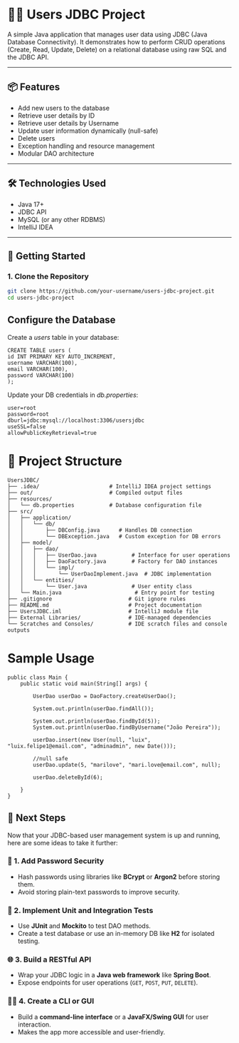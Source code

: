 # 🧑‍💻 Users JDBC Project

A simple Java application that manages user data using JDBC (Java Database Connectivity). It demonstrates how to perform CRUD operations (Create, Read, Update, Delete) on a relational database using raw SQL and the JDBC API.

---

## 📦 Features

- Add new users to the database
- Retrieve user details by ID
- Retrieve user details by Username
- Update user information dynamically (null-safe)
- Delete users
- Exception handling and resource management
- Modular DAO architecture

---

## 🛠️ Technologies Used

- Java 17+
- JDBC API
- MySQL (or any other RDBMS)
- IntelliJ IDEA

---

## 🚀 Getting Started

### 1. Clone the Repository

```bash
git clone https://github.com/your-username/users-jdbc-project.git
cd users-jdbc-project
```

## Configure the Database 

Create a *users* table in your database:
```
CREATE TABLE users (
id INT PRIMARY KEY AUTO_INCREMENT,
username VARCHAR(100),
email VARCHAR(100),
password VARCHAR(100)
);
```

Update your DB credentials in *db.properties*:

```
user=root
password=root
dburl=jdbc:mysql://localhost:3306/usersjdbc
useSSL=false
allowPublicKeyRetrieval=true
```

# 📂 Project Structure

```
UsersJDBC/
├── .idea/                      # IntelliJ IDEA project settings
├── out/                        # Compiled output files
├── resources/
│   └── db.properties           # Database configuration file
├── src/
│   ├── application/
│   │   └── db/
│   │       ├── DBConfig.java      # Handles DB connection
│   │       └── DBException.java   # Custom exception for DB errors
│   ├── model/
│   │   ├── dao/
│   │   │   ├── UserDao.java           # Interface for user operations
│   │   │   ├── DaoFactory.java        # Factory for DAO instances
│   │   │   └── impl/
│   │   │       └── UserDaoImplement.java  # JDBC implementation
│   │   └── entities/
│   │       └── User.java              # User entity class
│   └── Main.java                       # Entry point for testing
├── .gitignore                        # Git ignore rules
├── README.md                         # Project documentation
├── UsersJDBC.iml                     # IntelliJ module file
├── External Libraries/               # IDE-managed dependencies
└── Scratches and Consoles/           # IDE scratch files and console outputs
```

# Sample Usage

```
public class Main {
    public static void main(String[] args) {

        UserDao userDao = DaoFactory.createUserDao();

        System.out.println(userDao.findAll());

        System.out.println(userDao.findById(5));
        System.out.println(userDao.findByUsername("João Pereira"));

        userDao.insert(new User(null, "luix", "luix.felipe1@email.com", "adminadmin", new Date()));
        
        //null safe
        userDao.update(5, "marilove", "mari.love@email.com", null);

        userDao.deleteById(6);

    }
}
```

## 🧭 Next Steps

Now that your JDBC-based user management system is up and running, here are some ideas to take it further:

### 🔐 1. Add Password Security
- Hash passwords using libraries like **BCrypt** or **Argon2** before storing them.
- Avoid storing plain-text passwords to improve security.

### 🧪 2. Implement Unit and Integration Tests
- Use **JUnit** and **Mockito** to test DAO methods.
- Create a test database or use an in-memory DB like **H2** for isolated testing.

### 🌐 3. Build a RESTful API
- Wrap your JDBC logic in a **Java web framework** like **Spring Boot**.
- Expose endpoints for user operations (`GET`, `POST`, `PUT`, `DELETE`).

### 🧑‍🎓 4. Create a CLI or GUI
- Build a **command-line interface** or a **JavaFX/Swing GUI** for user interaction.
- Makes the app more accessible and user-friendly.